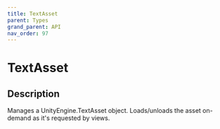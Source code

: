 ```yaml
---
title: TextAsset
parent: Types
grand_parent: API
nav_order: 97
---
```


# TextAsset

## Description

Manages a UnityEngine.TextAsset object. Loads/unloads the asset on-demand as it's requested by views.
